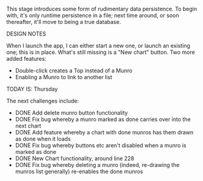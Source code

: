 This stage introduces some form of rudimentary data persistence. To begin with,
it's only runtime persistence in a file; next time around, or soon thereafter, it'll
move to being a true database.

DESIGN NOTES

When I launch the app, I can either start a new one, or launch an existing one; this is in place.
What's still missing is a "New chart" button.
Two more added features:
- Double-click creates a Top instead of a Munro
- Enabling a Munro to link to another list

TODAY IS: Thursday

The next challenges include:
- DONE Add delete munro button functionality
- DONE Fix bug whereby a munro marked as done carries over into the next chart
- DONE Add feature whereby a chart with done munros has them drawn as done when it loads
- DONE Fix bug whereby buttons etc aren't disabled when a munro is marked as done
- DONE New Chart functionality, around line 228
- DONE Fix bug whereby deleting a munro (indeed, re-drawing the munros list generally) re-enables the done munros
